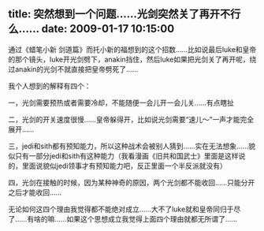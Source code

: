 title: 突然想到一个问题……光剑突然关了再开不行么……
date: 2009-01-17 10:15:00
---

&#36890;&#36807;&#12298;&#34593;&#31508;&#23567;&#26032; &#21073;&#36947;&#31687;&#12299;&#32780;&#25176;&#23567;&#26032;&#30340;&#31119;&#24819;&#21040;&#30340;&#36825;&#20010;&#25307;&#25968;&#8230;&#8230;&#27604;&#22914;&#35828;&#26368;&#21518;luke&#21644;&#30343;&#24093;&#30340;&#37027;&#20010;&#38236;&#22836;&#65292;luke&#24320;&#20809;&#21073;&#21128;&#19979;&#65292;anakin&#25377;&#20303;&#65292;&#28982;&#21518;luke&#22914;&#26524;&#25226;&#20809;&#21073;&#20851;&#20102;&#20877;&#24320;&#21602;&#65292;&#32469;&#36807;anakin&#30340;&#20809;&#21073;&#19981;&#23601;&#30452;&#25509;&#25226;&#30343;&#24093;&#21128;&#27515;&#20102;&#8230;&#8230;

 &#25105;&#20010;&#20154;&#24819;&#21040;&#30340;&#35299;&#37322;&#26377;&#22235;&#20010;&#65306;

 &#19968;&#65292;&#20809;&#21073;&#38656;&#35201;&#39044;&#28909;&#25110;&#32773;&#38656;&#35201;&#20919;&#21364;&#65292;&#19981;&#33021;&#38543;&#20415;&#19968;&#20250;&#20799;&#24320;&#19968;&#20250;&#20799;&#20851;&#8230;&#8230;&#26377;&#28857;&#30606;&#25199;

 &#20108;&#65292;&#20809;&#21073;&#30340;&#24320;&#20851;&#36895;&#24230;&#24456;&#24930;&#8230;&#8230;&#30343;&#24093;&#36530;&#24471;&#24320;&#65292;&#27604;&#22914;&#35828;&#20809;&#21073;&#38656;&#35201;&#8220;&#36895;&#20799;&#65374;&#8221;&#19968;&#22768;&#25165;&#33021;&#23436;&#20840;&#23637;&#24320;&#8230;&#8230;

 &#19977;&#65292;jedi&#21644;sith&#37117;&#26377;&#39044;&#30693;&#33021;&#21147;&#65292;&#25152;&#20197;&#36825;&#31181;&#25112;&#26415;&#20250;&#34987;&#21035;&#20154;&#29468;&#21040;&#8230;&#8230;&#23454;&#22312;&#26080;&#27861;&#24819;&#35937;&#8230;&#8230;&#35980;&#20284;&#21482;&#26377;&#19968;&#37096;&#20998;jedi&#21644;sith&#26377;&#36825;&#31181;&#33021;&#21147;&#65288;&#25105;&#30475;&#28459;&#30011;&#12298;&#26087;&#20849;&#21644;&#22269;&#27494;&#22763;&#12299;&#37324;&#38754;&#26159;&#36825;&#26679;&#35828;&#30340;&#65292;&#37324;&#38754;&#35828;&#35980;&#20284;jedi&#39046;&#20107;&#25165;&#26377;&#39044;&#30693;&#33021;&#21147;&#21543;&#65292;&#21453;&#27491;&#37324;&#38754;&#19968;&#20010;&#21322;&#21453;&#27966;&#23601;&#27809;&#26377;&#65289;

 &#22235;&#65292;&#20809;&#21073;&#22312;&#25509;&#35302;&#30340;&#26102;&#20505;&#65292;&#22240;&#20026;&#26576;&#31181;&#31070;&#22855;&#30340;&#21407;&#22240;&#65292;&#20004;&#20010;&#20809;&#21073;&#37117;&#19981;&#33021;&#25910;&#22238;&#8230;&#8230;&#21482;&#33021;&#20998;&#24320;&#20043;&#21518;&#25165;&#33021;&#25910;&#22238;&#8230;&#8230;

 &#26080;&#35770;&#22914;&#20309;&#36825;&#22235;&#20010;&#29702;&#30001;&#25105;&#35273;&#24471;&#37117;&#19981;&#33021;&#32477;&#23545;&#25104;&#31435;&#8230;&#8230;&#22823;&#19981;&#20102;luke&#23601;&#21644;&#30343;&#24093;&#21516;&#24402;&#20110;&#23613;&#20102;&#8230;&#8230;&#26377;&#21861;&#30340;&#22043;&#8230;&#8230;&#22914;&#26524;&#36825;&#20010;&#24605;&#24819;&#25104;&#31435;&#25105;&#35273;&#24471;&#19978;&#38754;&#22235;&#20010;&#29702;&#30001;&#23601;&#37117;&#26080;&#25152;&#35859;&#20102;&#8230;&#8230;